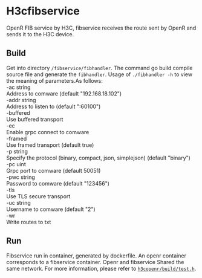 # H3cfibservice
OpenR FIB service by H3C, fibservice receives the route sent by OpenR and sends it to the H3C device.

## Build 
Get into directory `/fibservice/fibhandler`. The command go build compile source file and generate the `fibhandler`. Usage of `./fibhandler -h` to view the meaning of parameters.As follows:    
  -ac string  
    	Address to comware (default "192.168.18.102")  
  -addr string  
    	Address to listen to  (default ":60100")  
  -buffered  
    	Use buffered transport  
  -ec  
    	Enable grpc connect to comware  
  -framed  
    	Use framed transport (default true)  
  -p string  
    	Specify the protocol (binary, compact, json, simplejson) (default "binary")  
  -pc uint  
    	Grpc port to comware (default 50051)  
  -pwc string  
    	Password to comware (default "123456")  
  -tls  
    	Use TLS secure transport  
  -uc string  
    	Username to comware (default "2")  
  -wr  
    	Write routes to txt  
## Run
Fibservice run in container, generated by dockerfile. An openr container corresponds to a fibservice container. Openr and fibservice Shared the same network. For more information, please refer to [`h3copenr/build/test.h`](https://github.com/h3copen/h3copenr/blob/master/build/test.sh).
 
